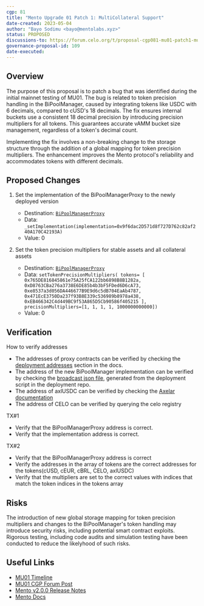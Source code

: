 ```yaml
---
cgp: 81
title: "Mento Upgrade 01 Patch 1: MultiCollateral Support"
date-created: 2023-05-04
author: "Bayo Sodimu <bayo@mentolabs.xyz>"
status: PROPOSED
discussions-to: https://forum.celo.org/t/proposal-cgp081-mu01-patch1-multi-collateral-mento-decimal-fix/5787
governance-proposal-id: 109
date-executed:
---
```


## Overview

The purpose of this proposal is to patch a bug that was identified during the initial mainnet testing of MU01. The bug is related to token precision handling in the BiPoolManager, caused by integrating tokens like USDC with 6 decimals, compared to cUSD's 18 decimals. The fix ensures internal buckets use a consistent 18 decimal precision by introducing precision multipliers for all tokens. This guarantees accurate vAMM bucket size management, regardless of a token's decimal count.

Implementing the fix involves a non-breaking change to the storage structure through the addition of a global mapping for token precision multipliers. The enhancement improves the Mento protocol's reliability and accommodates tokens with different decimals.

## Proposed Changes

1. Set the implementation of the BiPoolManagerProxy to the newly deployed version

   - Destination: [`BiPoolManagerProxy`](https://explorer.celo.org/mainnet/address/0x22d9db95E6Ae61c104A7B6F6C78D7993B94ec901)
   - Data: `_setImplementation(implementation=0x9f6dac2D571d8f727D762c82af240A170C42193A)`
   - Value: 0

2. Set the token precision multipliers for stable assets and all collateral assets
   - Destination: [`BiPoolManagerProxy`](https://explorer.celo.org/mainnet/address/0x22d9db95E6Ae61c104A7B6F6C78D7993B94ec901)
   - Data: `setTokenPrecisionMultipliers(
tokens=
[
   0x765DE816845861e75A25fCA122bb6898B8B1282a,
   0xD8763CBa276a3738E6DE85b4b3bF5FDed6D6cA73,
   0xe8537a3d056DA446677B9E9d6c5dB704EaAb4787,
   0x471EcE3750Da237f93B8E339c536989b8978a438,
   0xEB466342C4d449BC9f53A865D5Cb90586f405215
],
precisionMultipliers=[1, 1, 1, 1, 1000000000000])`
   - Value: 0

## Verification

How to verify addresses

- The addresses of proxy contracts can be verified by checking the [deployment addresses](https://docs.mento.org/mento/developers/deployments/addresses) section in the docs.
- The address of the new BiPoolManager implementation can be verified by checking the [broadcast json file](https://github.com/mento-protocol/mento-deployment/blob/92f7129282a4661acf9f2589c41e2a952db45bd5/broadcast/MU01-04-Deploy-BiPoolMananager.sol/42220/run-latest.json#L7), generated from the deployment script in the deployment repo.
- The address of axlUSDC can be verified by checking the [Axelar documentation](https://docs.axelar.dev/resources/mainnet)
- The address of CELO can be verified by querying the celo registry

TX#1

- Verify that the BiPoolManagerProxy address is correct.
- Verify that the implementation address is correct.

TX#2

- Verify that the BiPoolManagerProxy address is correct
- Verify the addresses in the array of tokens are the correct addresses for the tokens(cUSD, cEUR, cBRL, CELO, axlUSDC)
- Verify that the multipliers are set to the correct values with indices that match the token indices in the tokens array

## Risks

The introduction of new global storage mapping for token precision multipliers and changes to the BiPoolManager's token handling may introduce security risks, including potential smart contract exploits. Rigorous testing, including code audits and simulation testing have been conducted to reduce the likelyhood of such risks.

## Useful Links

- [MU01 Timeline](https://forum.celo.org/t/mento-upgrade-1-deployment-timeline/5219/4)
- [MU01 CGP Forum Post](https://forum.celo.org/t/proposal-mu01-phase1-multicollateral-mento/5245)
- [Mento v2.0.0 Release Notes](https://github.com/mento-protocol/mento-core/releases/tag/v2.0.0)
- [Mento Docs](https://docs.mento.org)
